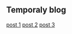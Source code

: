 ## Temporaly blog
[post 1](http://constpetrov.githib.io/blog)
[post 2](http://constpetrov.githib.io/blog2)
[post 3](http://constpetrov.githib.io/blog3)
